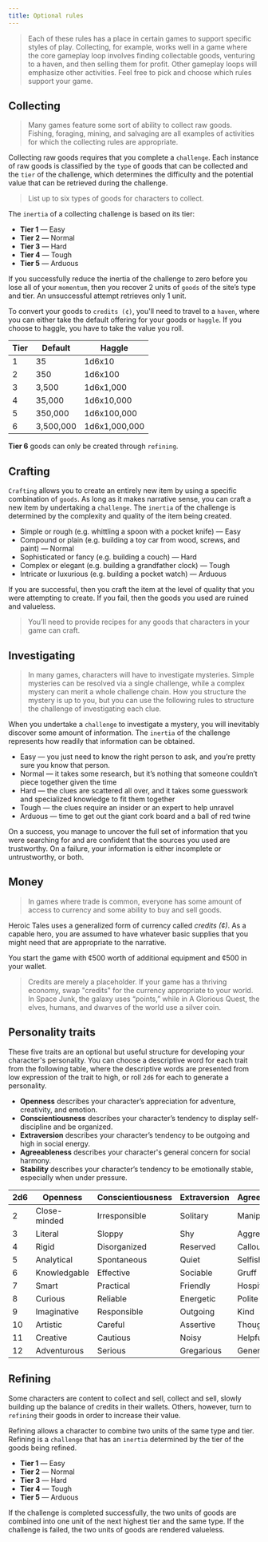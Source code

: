 ```yaml
---
title: Optional rules
---
```


> Each of these rules has a place in certain games to support specific styles of play. Collecting, for example, works well in a game where the core gameplay loop involves finding collectable goods, venturing to a haven, and then selling them for profit. Other gameplay loops will emphasize other activities. Feel free to pick and choose which rules support your game.

## Collecting

> Many games feature some sort of ability to collect raw goods. Fishing, foraging, mining, and salvaging are all examples of activities for which the collecting rules are appropriate.

Collecting raw goods requires that you complete a `challenge`. Each instance of raw goods is classified by the `type` of goods that can be collected and the `tier` of the challenge, which determines the difficulty and the potential value that can be retrieved during the challenge.

> List up to six types of goods for characters to collect.

The `inertia` of a collecting challenge is based on its tier:

- **Tier 1** — Easy
- **Tier 2** — Normal
- **Tier 3** — Hard
- **Tier 4** — Tough
- **Tier 5** — Arduous

If you successfully reduce the inertia of the challenge to zero before you lose all of your `momentum`, then you recover 2 units of `goods` of the site’s type and tier. An unsuccessful attempt retrieves only 1 unit.

To convert your goods to `credits (¢)`, you'll need to travel to a `haven`, where you can either take the default offering for your goods or `haggle`. If you choose to haggle, you have to take the value you roll.

| **Tier** | **Default** | **Haggle**    |
| -------- | ----------- | ------------- |
| 1        | 35          | 1d6x10        |
| 2        | 350         | 1d6x100       |
| 3        | 3,500       | 1d6x1,000     |
| 4        | 35,000      | 1d6x10,000    |
| 5        | 350,000     | 1d6x100,000   |
| 6        | 3,500,000   | 1d6x1,000,000 |

**Tier 6** goods can only be created through `refining`.

## Crafting

`Crafting` allows you to create an entirely new item by using a specific combination of `goods`. As long as it makes narrative sense, you can craft a new item by undertaking a `challenge`. The `inertia` of the challenge is determined by the complexity and quality of the item being created.

- Simple or rough (e.g. whittling a spoon with a pocket knife) — Easy
- Compound or plain (e.g. building a toy car from wood, screws, and paint) — Normal
- Sophisticated or fancy (e.g. building a couch) — Hard
- Complex or elegant (e.g. building a grandfather clock) — Tough
- Intricate or luxurious (e.g. building a pocket watch) — Arduous

If you are successful, then you craft the item at the level of quality that you were attempting to create. If you fail, then the goods you used are ruined and valueless.

> You’ll need to provide recipes for any goods that characters in your game can craft.

## Investigating

> In many games, characters will have to investigate mysteries. Simple mysteries can be resolved via a single challenge, while a complex mystery can merit a whole challenge chain. How you structure the mystery is up to you, but you can use the following rules to structure the challenge of investigating each clue.

When you undertake a `challenge` to investigate a mystery, you will inevitably discover some amount of information. The `inertia` of the challenge represents how readily that information can be obtained.

- Easy — you just need to know the right person to ask, and you’re pretty sure you know that person.
- Normal — it takes some research, but it’s nothing that someone couldn’t piece together given the time
- Hard — the clues are scattered all over, and it takes some guesswork and specialized knowledge to fit them together
- Tough — the clues require an insider or an expert to help unravel
- Arduous — time to get out the giant cork board and a ball of red twine

On a success, you manage to uncover the full set of information that you were searching for and are confident that the sources you used are trustworthy. On a failure, your information is either incomplete or untrustworthy, or both.

## Money

> In games where trade is common, everyone has some amount of access to currency and some ability to buy and sell goods.

Heroic Tales uses a generalized form of currency called *credits (¢)*. As a capable hero, you are assumed to have whatever basic supplies that you might need that are appropriate to the narrative.

You start the game with ¢500 worth of additional equipment and ¢500 in your wallet.

> Credits are merely a placeholder. If your game has a thriving economy, swap "credits" for the currency appropriate to your world. In Space Junk, the galaxy uses “points,” while in A Glorious Quest, the elves, humans, and dwarves of the world use a silver coin.

## Personality traits

These five traits are an optional but useful structure for developing your character's personality. You can choose a descriptive word for each trait from the following table, where the descriptive words are presented from low expression of the trait to high, or roll `2d6` for each to generate a personality.

- **Openness** describes your character’s appreciation for adventure, creativity, and emotion.
- **Conscientiousness** describes your character’s tendency to display self-discipline and be organized.
- **Extraversion** describes your character’s tendency to be outgoing and high in social energy.
- **Agreeableness** describes your character's general concern for social harmony.
- **Stability** describes your character’s tendency to be emotionally stable, especially when under pressure.

| **2d6** | **Openness** | **Conscientiousness** | **Extraversion** | **Agreeableness** | **Stability** |
| ------- | ------------ | --------------------- | ---------------- | ----------------- | ------------- |
| 2       | Close-minded | Irresponsible         | Solitary         | Manipulative      | Volatile      |
| 3       | Literal      | Sloppy                | Shy              | Aggressive        | Emotional     |
| 4       | Rigid        | Disorganized          | Reserved         | Callous           | Jumpy         |
| 5       | Analytical   | Spontaneous           | Quiet            | Selfish           | Nervous       |
| 6       | Knowledgable | Effective             | Sociable         | Gruff             | Pessimistic   |
| 7       | Smart        | Practical             | Friendly         | Hospitable        | Realistic     |
| 8       | Curious      | Reliable              | Energetic        | Polite            | Optimistic    |
| 9       | Imaginative  | Responsible           | Outgoing         | Kind              | Centered      |
| 10      | Artistic     | Careful               | Assertive        | Thoughtful        | Resilient     |
| 11      | Creative     | Cautious              | Noisy            | Helpful           | Calm          |
| 12      | Adventurous  | Serious               | Gregarious       | Generous          | Carefree      |

## Refining

Some characters are content to collect and sell, collect and sell, slowly building up the balance of credits in their wallets. Others, however, turn to `refining` their goods in order to increase their value.

Refining allows a character to combine two units of the same type and tier. Refining is a `challenge` that has an `inertia` determined by the tier of the goods being refined.

- **Tier 1** — Easy
- **Tier 2** — Normal
- **Tier 3** — Hard
- **Tier 4** — Tough
- **Tier 5** — Arduous

If the challenge is completed successfully, the two units of goods are combined into one unit of the next highest tier and the same type. If the challenge is failed, the two units of goods are rendered valueless.